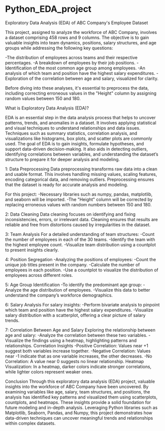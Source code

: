# Python_EDA_project

Exploratory Data Analysis (EDA) of ABC Company's Employee Dataset

This project, assigned to analyze the workforce of ABC Company, involves a dataset comprising 458 rows and 9 columns. The objective is to gain valuable insights into team dynamics, positions, salary structures, and age groups while addressing the following key questions:

-The distribution of employees across teams and their respective percentages.
-A breakdown of employees by their job positions.
-Identification of the most common age group among employees.
-An analysis of which team and position have the highest salary expenditures.
-Exploration of the correlation between age and salary, visualized for clarity.

Before diving into these analyses, it's essential to preprocess the data, including correcting erroneous values in the "Height" column by assigning random values between 150 and 180.

What is Exploratory Data Analysis (EDA)?

EDA is an essential step in the data analysis process that helps to uncover patterns, trends, and anomalies in a dataset. It involves applying statistical and visual techniques to understand relationships and data issues. Techniques such as summary statistics, correlation analysis, and visualizations like histograms, box plots, and scatter plots are commonly used.
The goal of EDA is to gain insights, formulate hypotheses, and support data-driven decision-making. It also aids in detecting outliers, identifying correlations between variables, and understanding the dataset’s structure to prepare it for deeper analysis and modeling.

1: Data Preprocessing
Data preprocessing transforms raw data into a clean and usable format. This involves handling missing values, scaling features, encoding categorical data, and removing outliers. Preprocessing ensures that the dataset is ready for accurate analysis and modeling.

For this project:
-Necessary libraries such as numpy, pandas, matplotlib, and seaborn will be imported.
-The "Height" column will be corrected by replacing erroneous values with random numbers between 150 and 180.

2: Data Cleaning
Data cleaning focuses on identifying and fixing inconsistencies, errors, or irrelevant data. Cleaning ensures that results are reliable and free from distortions caused by irregularities in the dataset.

3: Team Analysis
For a detailed understanding of team structures: 
  -Count the number of employees in each of the 30 teams.
  -Identify the team with the highest employee count.
  -Visualize team distribution using a countplot to present insights clearly.
  
4: Position Segregation
  -Analyzing the positions of employees:
  -Count the unique job titles present in the company.
  -Calculate the number of employees in each position.
  -Use a countplot to visualize the distribution of employees across different roles.

5: Age Group Identification
  -To identify the predominant age group:
  -Analyze the age distribution of employees.
  -Visualize this data to better understand the company’s workforce demographics.

6: Salary Analysis
For salary insights:
  -Perform bivariate analysis to pinpoint which team and position have the highest salary expenditures.
  -Visualize salary distribution with a scatterplot, offering a clear picture of salary trends.

7: Correlation Between Age and Salary
Exploring the relationship between age and salary:
  -Analyze the correlation between these two variables.
  -Visualize the findings using a heatmap, highlighting patterns and relationships.
Correlation Insights
  -Positive Correlation: Values near +1 suggest both variables increase together.
  -Negative Correlation: Values near -1 indicate that as one variable increases, the other decreases.
  -No Correlation: A value near 0 suggests no linear relationship.
Heatmap Visualization:
In a heatmap, darker colors indicate stronger correlations, while lighter colors represent weaker ones.

Conclusion
Through this exploratory data analysis (EDA) project, valuable insights into the workforce of ABC Company have been uncovered. By examining variables like age, salary, team structures, and positions, the analysis has identified key patterns and visualized them using scatterplots, countplots, and heatmaps. These insights provide a solid foundation for future modeling and in-depth analysis. Leveraging Python libraries such as Matplotlib, Seaborn, Pandas, and Numpy, this project demonstrates how data-driven techniques can uncover meaningful trends and relationships within complex datasets.
